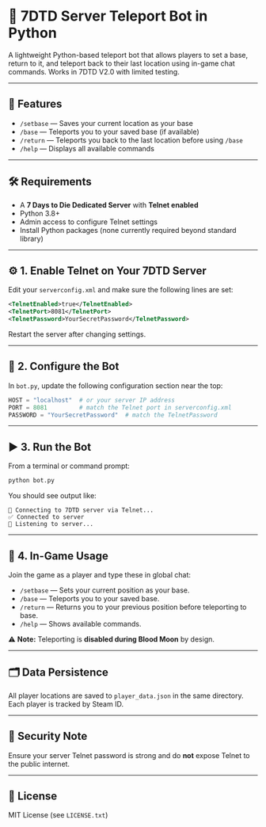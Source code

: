 # 🧭 7DTD Server Teleport Bot in Python

A lightweight Python-based teleport bot that allows players to set a base, return to it, and teleport back to their last location using in-game chat commands. Works in 7DTD V2.0 with limited testing.

---

## 📌 Features

- `/setbase` — Saves your current location as your base
- `/base` — Teleports you to your saved base (if available)
- `/return` — Teleports you back to the last location before using `/base`
- `/help` — Displays all available commands

---

## 🛠 Requirements

- A **7 Days to Die Dedicated Server** with **Telnet enabled**
- Python 3.8+
- Admin access to configure Telnet settings
- Install Python packages (none currently required beyond standard library)

---

## ⚙️ 1. Enable Telnet on Your 7DTD Server

Edit your `serverconfig.xml` and make sure the following lines are set:

```xml
<TelnetEnabled>true</TelnetEnabled>
<TelnetPort>8081</TelnetPort>
<TelnetPassword>YourSecretPassword</TelnetPassword>
```

Restart the server after changing settings.

---

## 📁 2. Configure the Bot

In `bot.py`, update the following configuration section near the top:

```python
HOST = "localhost"  # or your server IP address
PORT = 8081         # match the Telnet port in serverconfig.xml
PASSWORD = "YourSecretPassword"  # match the TelnetPassword
```

---

## ▶️ 3. Run the Bot

From a terminal or command prompt:

```bash
python bot.py
```

You should see output like:

```
🔌 Connecting to 7DTD server via Telnet...
✅ Connected to server
📡 Listening to server...
```

---

## 💬 4. In-Game Usage

Join the game as a player and type these in global chat:

- `/setbase` — Sets your current position as your base.
- `/base` — Teleports you to your saved base.
- `/return` — Returns you to your previous position before teleporting to base.
- `/help` — Shows available commands.

⚠️ **Note:** Teleporting is **disabled during Blood Moon** by design.

---

## 🗂 Data Persistence

All player locations are saved to `player_data.json` in the same directory. Each player is tracked by Steam ID.

---

## 🔐 Security Note

Ensure your server Telnet password is strong and do **not** expose Telnet to the public internet.

---

## 📝 License

MIT License (see `LICENSE.txt`)
